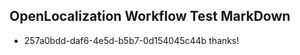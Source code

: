 ## OpenLocalization Workflow Test MarkDown
* 257a0bdd-daf6-4e5d-b5b7-0d154045c44b thanks!

<!--HONumber=Jul16_HO3-->


